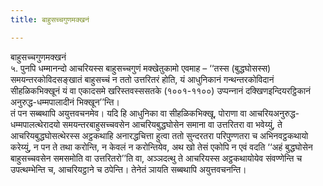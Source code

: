 ```yaml
---
title: बाहुसच्‍चगुणमक्खनं

---
```

बाहुसच्‍चगुणमक्खनं  
५. पुनपि धम्मानन्दो आचरियस्स बाहुसच्‍चगुणं मक्खेतुकामो एवमाह – ‘‘तस्स (बुद्धघोसस्स) समयन्तरकोविदसङ्खातं बाहुसच्‍चं न ततो उत्तरितरं होति, यं आधुनिकानं गन्थन्तरकोविदानं सीहळिकभिक्खूनं यं वा एकादसमे खरिस्तवस्ससतके (१००१-११००) उप्पन्‍नानं दक्खिणइन्दियरट्ठिकानं अनुरुद्ध-धम्मपालादीनं भिक्खून’’न्ति।  
तं पन सब्बथापि अयुत्तवचनमेव। यदि हि आधुनिका वा सीहळिकभिक्खू, पोराणा वा आचरियअनुरुद्ध-धम्मपालत्थेरादयो समयन्तरबाहुसच्‍चवसेन आचरियबुद्धघोसेन समाना वा उत्तरितरा वा भवेय्युं, ते आचरियबुद्धघोसत्थेरस्स अट्ठकथाहि अनारद्धचित्ता हुत्वा ततो सुन्दरतरा परिपुण्णतरा च अभिनवट्ठकथायो करेय्युं, न पन ते तथा करोन्ति, न केवलं न करोन्तियेव, अथ खो तेसं एकोपि न एवं वदति ‘‘अहं बुद्धघोसेन बाहुसच्‍चवसेन समसमोति वा उत्तरितरो’’ति वा, अञ्‍ञदत्थु ते आचरियस्स अट्ठकथायोयेव संवण्णेन्ति च उपत्थम्भेन्ति च, आचरियट्ठाने च ठपेन्ति। तेनेतं ञायति सब्बथापि अयुत्तवचनन्ति।  